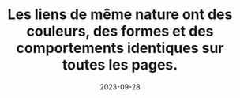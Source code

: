 ---
N: '133'
Rubrique: Liens
title: Les liens de même nature ont des couleurs, des formes et des comportements
  identiques sur toutes les pages.
detail: Les liens de même nature ont des couleurs, des formes et des comportements  identiques dans tous les Documents de Contenu (Content Document)
abstract: 
categories: [" Liens"]
agrege: O4133-E041
opquast: '4 133'
indiceebook: '41'
description: "Règle n° 041"
weight:  041
actif: '1'
layout: rules
date: 2023-09-28
tags: ["", ""]
objectif: ["", ""]
Meo: [""]
Controle: ""
Author: ["Opquast"]
steps: ["", ""]
---